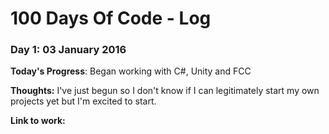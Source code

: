 # 100 Days Of Code - Log

### Day 1: 03 January 2016

**Today's Progress**: Began working with C#, Unity and FCC

**Thoughts:** I've just begun so I don't know if I can legitimately start my own projects yet but I'm excited to start.

**Link to work:** 
